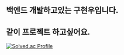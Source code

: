 ## 백엔드 개발하고있는 구현우입니다.
## 같이 프로젝트 하고싶어요.

[![Solved.ac Profile](http://mazassumnida.wtf/api/generate_badge?boj=ghw0327)](https://solved.ac/ghw0327)<br/>
